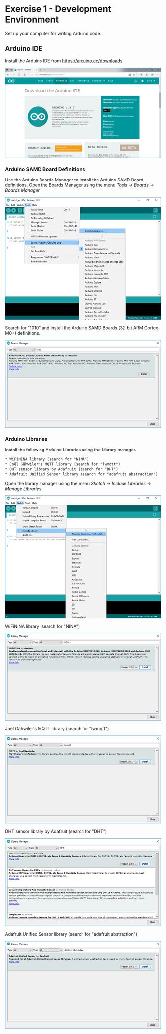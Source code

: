 # Exercise 1 - Development Environment

Set up your computer for writing Arduino code.

## Arduino IDE
Install the Arduino IDE from https://arduino.cc/downloads

![Arduino IDE Download](../images/ArduinoIDE.PNG)
        
### Arduino SAMD Board Definitions
Use the Arduino Boards Manager to install the Arduino SAMD Board definitions. Open the Boards Manager using the menu _Tools -> Boards -> Boards Manager_

![Arduino Boards Manager](../images/BoardManager-Menu.PNG)

Search for "1010" and install the Arduino SAMD Boards (32-bit ARM Cortex-M0+) definitions.

![Arduino SAMD Board Definitions](../images/BoardsManager.PNG)
        
### Arduino Libraries        
Install the following Arduino Libraries using the Library manager. 

    * WiFiNINA library (search for "NINA")
    * Joël Gähwiler's MQTT library (search for "lwmqtt")
    * DHT sensor library by Adafruit (search for "DHT")
    * Adafruit Unified Sensor library (search for "adafruit abstraction")

Open the library manager using the menu _Sketch -> Include Libraries -> Manage Libraries_

![Arduino Library Manager Menu](../images/ManageLibraries.PNG)

WiFiNINA library (search for "NINA")

![Arduino Library Manager WiFiNINA](../images/library-wifinina.png)

Joël Gähwiler's MQTT library (search for "lwmqtt")

![Arduino Library Manager MQTT](../images/library-mqtt.png)

DHT sensor library by Adafruit (search for "DHT")

![Arduino Library Manager Adafruit DHT](../images/library-dht.png)

Adafruit Unified Sensor library (search for "adafruit abstraction")

![Arduino Library Manager Adafruit Unified Sensor](../images/library-AdafruitUnifiedSensor.png)
